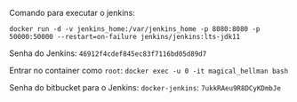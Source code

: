 


Comando para executar o jenkins:
```
docker run -d -v jenkins_home:/var/jenkins_home -p 8080:8080 -p 50000:50000 --restart=on-failure jenkins/jenkins:lts-jdk11
```

Senha do Jenkins:
    `46912f4cdef845ec83f7116bd05d89d7`

Entrar no container como `root`:
    `docker exec -u 0 -it magical_hellman bash`

Senha do bitbucket para o Jenkins:
    `docker-jenkins`: `7ukkRAeu9R8DCyKDmbJe`



